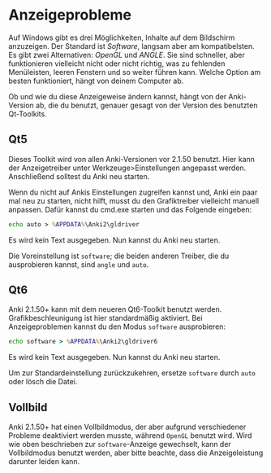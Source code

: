 # Anzeigeprobleme

<!-- toc -->

Auf Windows gibt es drei Möglichkeiten, Inhalte auf dem Bildschirm anzuzeigen.
Der Standard ist _Software_, langsam aber am kompatibelsten. Es gibt zwei
Alternativen: _OpenGL_ und _ANGLE_. Sie sind schneller, aber funktionieren vielleicht
nicht oder nicht richtig, was zu fehlenden Menüleisten, leeren Fenstern und so weiter
führen kann. Welche Option am besten funktioniert, hängt von deinem Computer ab.

Ob und wie du diese Anzeigeweise ändern kannst, hängt von der Anki-Version ab, die du benutzt,
genauer gesagt von der Version des benutzten Qt-Toolkits.

## Qt5

Dieses Toolkit wird von allen Anki-Versionen vor 2.1.50 benutzt. Hier kann der
Anzeigetreiber unter Werkzeuge>Einstellungen angepasst werden.
Anschließend solltest du Anki neu starten.

Wenn du nicht auf Ankis Einstellungen zugreifen kannst und, Anki ein paar mal neu zu
starten, nicht hilft, musst du den Grafiktreiber vielleicht manuell anpassen.
Dafür kannst du cmd.exe starten und das Folgende eingeben:

```bat
echo auto > %APPDATA%\Anki2\gldriver
```

Es wird kein Text ausgegeben. Nun kannst du Anki neu starten.

Die Voreinstellung ist `software`; die beiden anderen Treiber, die du ausprobieren kannst,
sind `angle` und `auto`.

## Qt6

Anki 2.1.50+ kann mit dem neueren Qt6-Toolkit benutzt werden. Grafikbeschleunigung ist hier
standardmäßig aktiviert. Bei Anzeigeproblemen kannst du den Modus `software` ausprobieren:

```bat
echo software > %APPDATA%\Anki2\gldriver6
```

Es wird kein Text ausgegeben. Nun kannst du Anki neu starten.

Um zur Standardeinstellung zurückzukehren, ersetze `software` durch `auto` oder lösch die Datei.

## Vollbild

Anki 2.1.50+ hat einen Vollbildmodus, der aber aufgrund verschiedener Probleme deaktiviert werden
musste, während `OpenGL` benutzt wird. Wird wie oben beschrieben zur `software`-Anzeige gewechselt,
kann der Vollbildmodus benutzt werden, aber bitte beachte, dass die Anzeigeleistung darunter leiden kann.

